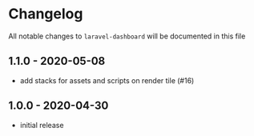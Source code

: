 # Changelog

All notable changes to `laravel-dashboard` will be documented in this file

## 1.1.0 - 2020-05-08

- add stacks for assets and scripts on render tile (#16)

## 1.0.0 - 2020-04-30

- initial release
